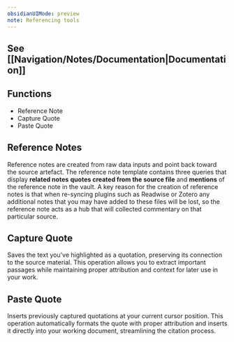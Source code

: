 ```yaml
---
obsidianUIMode: preview
note: Referencing tools
---
```

## See [[Navigation/Notes/Documentation|Documentation]]

## Functions 
- Reference Note
- Capture Quote
- Paste Quote

## Reference Notes
Reference notes are created from raw data inputs and point back toward the source artefact. The reference note template contains three queries that display **related notes** **quotes created from the source file** and **mentions** of the reference note in the vault. A key reason for the creation of reference notes is that when re-syncing plugins such as Readwise or Zotero any additional notes that you may have added to these files will be lost, so the reference note acts as a hub that will collected commentary on that particular source. 

## Capture Quote
Saves the text you've highlighted as a quotation, preserving its connection to the source material. This operation allows you to extract important passages while maintaining proper attribution and context for later use in your work.

## Paste Quote
Inserts previously captured quotations at your current cursor position. This operation automatically formats the quote with proper attribution and inserts it directly into your working document, streamlining the citation process.





